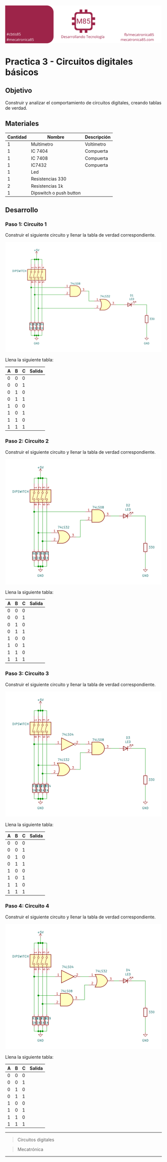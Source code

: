 ![](assets/banner_class_85.png)

# Practica 3 - Circuitos digitales básicos

## Objetivo

Construir y analizar el comportamiento de circuitos digitales, creando tablas de verdad.

## Materiales


|Cantidad|Nombre|Descripción|
|---|---|---|
|1|Multímetro|Voltímetro|
|1|IC 7404|Compuerta |
|1|IC 7408|Compuerta |
|1|IC7432|Compuerta |
|1|Led||
|1|Resistencias 330||
|2|Resistencias 1k||
|1|Dipswitch o push button||


## Desarrollo

### Paso 1: Circuito 1

Construir el siguiente circuito y llenar la tabla de verdad correspondiente.

![](assets/circuito_1_p4.svg)

Llena la siguiente tabla:

|A|B|C|Salida|
|---|---|---|---|
|0|0|0||
|0|0|1||
|0|1|0||
|0|1|1||
|1|0|0||
|1|0|1||
|1|1|0||
|1|1|1||

### Paso 2: Circuito 2

Construir el siguiente circuito y llenar la tabla de verdad correspondiente.

![](assets/circuito_2_p4.svg)

Llena la siguiente tabla:

|A|B|C|Salida|
|---|---|---|---|
|0|0|0||
|0|0|1||
|0|1|0||
|0|1|1||
|1|0|0||
|1|0|1||
|1|1|0||
|1|1|1||

### Paso 3: Circuito 3

Construir el siguiente circuito y llenar la tabla de verdad correspondiente.

![](assets/circuito_3_p4.svg)

Llena la siguiente tabla:

|A|B|C|Salida|
|---|---|---|---|
|0|0|0||
|0|0|1||
|0|1|0||
|0|1|1||
|1|0|0||
|1|0|1||
|1|1|0||
|1|1|1||

### Paso 4: Circuito 4

Construir el siguiente circuito y llenar la tabla de verdad correspondiente.

![](assets/circuito_4_p4.svg)

Llena la siguiente tabla:

|A|B|C|Salida|
|---|---|---|---|
|0|0|0||
|0|0|1||
|0|1|0||
|0|1|1||
|1|0|0||
|1|0|1||
|1|1|0||
|1|1|1||

---

> Circuitos digitales

> Mecatrónica

---